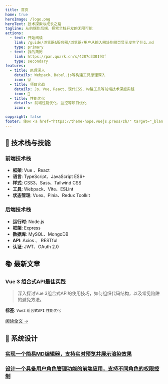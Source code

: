 ```yaml
---
title: 首页
home: true
heroImage: /logo.png
heroText: 技术探索与成长之路
tagline: 从前端到后端，探索全栈开发的无限可能
actions:
  - text: 开始阅读
    link: /guide/浏览器&服务器/浏览器/用户从输入网址到网页显示发生了什么.md
    type: primary
  - text: 我的简历
    link: https://pan.quark.cn/s/4287d330193f
    type: secondary
features:
  - title: 原理深入
    details: Webpack、Babel.js等构建工具原理深入
    icon: 💻
  - title: 项目实战
    details: Js、Vue、React、现代CSS、构建工具等前端技术深度实践
    icon: 🚀
  - title: 性能优化
    details: 前端性能优化、监控等项目优化
    icon: ⚙️

copyright: false
footer: 使用 <a href="https://theme-hope.vuejs.press/zh/" target="_blank">VuePress Theme Hope</a> 主题 | MIT 协议
---
```


## 🎯 技术栈与技能

<div class="skills-grid">

<div class="skill-category">

### 前端技术栈
- **框架**: Vue 、React 
- **语言**: TypeScript、JavaScript ES6+
- **样式**: CSS3、Sass、Tailwind CSS
- **工具**: Webpack、Vite、ESLint
- **状态管理**: Vuex、Pinia、Redux Toolkit

</div>

<div class="skill-category">

### 后端技术栈
- **运行时**: Node.js
- **框架**: Express
- **数据库**: MySQL、MongoDB
- **API**: Axios 、 RESTful
- **认证**: JWT、OAuth 2.0

</div>

<div class="skill-category">

<!-- ### 运维与部署
<!-- - **容器化**: Docker、Docker Compose -->
<!-- - **云服务**: AWS、阿里云 -->
<!-- - **CI/CD**: GitHub Actions
- **监控**: Prometheus、Grafana
- **服务器**: Nginx --> 

</div>

</div>

## 📚 最新文章

<div class="blog-grid">

<div class="blog-card">

### Vue 3 组合式API最佳实践
> 深入探讨Vue 3组合式API的使用技巧，如何组织代码结构，以及常见陷阱的避免方法。

**标签**: `Vue3` `组合式API` `性能优化`

[阅读全文 →](/guide/source-code/Vue3组合式API最佳实践.md)

</div>

<div class="blog-card">

<!-- ### Node.js 高并发架构设计
> **2023-10-15** · 📖 阅读 1.2k

探讨Node.js在高并发场景下的架构设计，包括集群模式、负载均衡和性能优化策略。

**标签**: `Node.js` `高并发` `架构设计`

[阅读全文 →](/blog/nodejs-high-concurrency/) -->

</div>

<div class="blog-card">

<!-- ### Docker微服务部署实践
> **2023-10-10** · 📖 阅读 980

分享使用Docker容器化微服务应用的经验，包括镜像构建、编排和持续集成流程。

**标签**: `Docker` `微服务` `CI/CD`

[阅读全文 →](/blog/docker-microservices/) -->

</div>

</div>

## 💼 系统设计

<div class="projects-grid">

<div class="project-card">

### [实现一个简易MD编辑器，支持实时预览并展示渲染效果](./guide/项目实战/实现一个MD编辑器.md)
### [设计一个具备用户角色管理功能的前端应用，支持不同角色的权限控制](./guide/项目实战/设计一个具备用户角色管理功能的前端应用.md)
<!-- 基于Vue.js + Node.js + MySQL开发的完整电商平台，包含用户系统、商品管理、订单处理和支付集成。

**技术栈**: `Vue.js` `Node.js` `MySQL` `Redis`

- [在线演示](https://demo.example.com) -->

</div>

<!-- <div class="project-card">

### 团队协作工具
类似Trello的团队任务管理工具，支持实时协作、文件分享和项目进度跟踪。

**技术栈**: `React` `Socket.io` `MongoDB` `Express`

- [在线演示](https://collab.example.com)
- [源码](https://github.com/username/collab-tool)

</div> -->
<!-- 
<div class="project-card">

### 数据可视化平台
基于D3.js和ECharts的数据可视化平台，支持多种图表类型和数据源接入。

**技术栈**: `Vue.js` `D3.js` `Python` `Flask`

- [在线演示](https://viz.example.com)
- [源码](https://github.com/username/data-viz)

</div> -->

</div>
